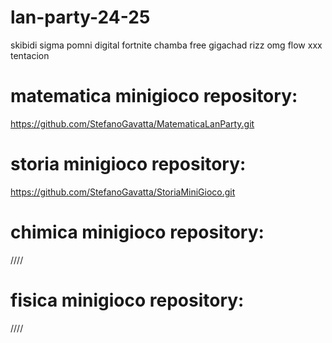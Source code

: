 # lan-party-24-25
skibidi sigma pomni digital fortnite chamba free gigachad rizz omg flow xxx tentacion

# matematica minigioco repository:
https://github.com/StefanoGavatta/MatematicaLanParty.git

# storia minigioco repository:
https://github.com/StefanoGavatta/StoriaMiniGioco.git

# chimica minigioco repository:
////

# fisica minigioco repository:
////
